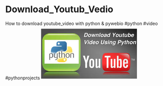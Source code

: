 # Download_Youtub_Vedio
How to download youtube_video with python  &amp; pywebio  #python #video #pythonprojects 
![](https://github.com/AbdulrahmanElsharef/Download_Youtub_Vedio/blob/main/images.jpeg)
